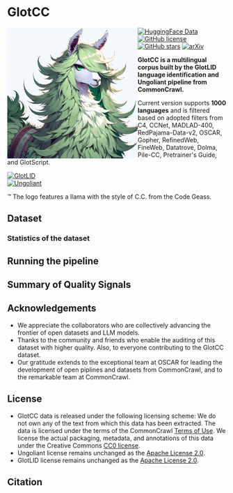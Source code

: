 # GlotCC

<img align="left" src="assets/images/logo.png" width="300" height="300" /> 

<a href="https://huggingface.co/cis-lmu/glotlid"><img alt="HuggingFace Data" src="https://img.shields.io/badge/%F0%9F%A4%97%20Hugging%20Face-Data-blue"></a>
<a href="https://github.com/cisnlp/GlotCC/blob/main/LICENSE"><img alt="GitHub license" src="https://img.shields.io/github/license/cisnlp/GlotCC"></a>
<a href="."><img alt="GitHub stars" src="https://img.shields.io/github/stars/cisnlp/GlotCC"></a>
<a href="https://arxiv.org/abs/xxxx.xxxxx"><img alt="arXiv" src="https://img.shields.io/badge/arXiv-xxxx.xxxxx-b31b1b.svg"></a>
</p>


**GlotCC is a multilingual corpus built by the GlotLID language identification and Ungoliant pipeline from CommonCrawl.** 

Current version supports **1000 languages** and is filtered based on adopted filters from C4, CCNet, MADLAD-400, RedPajama-Data-v2, OSCAR, Gopher, RefinedWeb, FineWeb, Datatrove, Dolma, Pile-CC, Pretrainer's Guide, and GlotScript.

<a href="https://github.com/cisnlp/GlotLID"><img alt="GlotLID" src="https://img.shields.io/badge/GlotLID-github.com/cisnlp/GlotLID-f5b041.svg"></a> \
<a href="https://github.com/kargaranamir/ungoliant"><img alt="Ungoliant" src="https://img.shields.io/badge/Ungoliant-github.com/kargaranamir/ungoliant-cacfd2.svg"></a> 

™ The logo features a llama with the style of C.C. from the Code Geass.


## Dataset

### Statistics of the dataset

## Running the pipeline

## Summary of Quality Signals

## Acknowledgements

- We appreciate the collaborators who are collectively advancing the frontier of open datasets and LLM models.
- Thanks to the community and friends who enable the auditing of this dataset with higher quality. Also, to everyone contributing to the GlotCC dataset.
- Our gratitude extends to the exceptional team at OSCAR for leading the development of open piplines and datasets from CommonCrawl, and to the remarkable team at CommonCrawl.


## License

- GlotCC data is released under the following licensing scheme: We do not own any of the text from which this data has been extracted. The data is licensed under the terms of the CommonCrawl [Terms of Use](https://commoncrawl.org/terms-of-use). We license the actual packaging, metadata, and annotations of this data under the Creative Commons [CC0 license](https://github.com/cisnlp/GlotCC/blob/main/LICENSE).
- Ungoliant license remains unchanged as the [Apache License 2.0](https://github.com/kargaranamir/ungoliant/blob/main/LICENSE).
- GlotLID license remains unchanged as the [Apache License 2.0](https://github.com/cisnlp/GlotLID/blob/main/LICENSE).

## Citation

